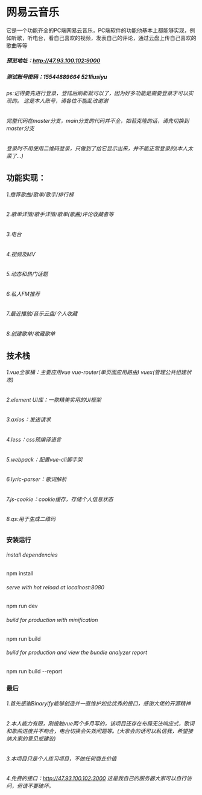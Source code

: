 # 网易云音乐

它是一个功能齐全的PC端网易云音乐，PC端软件的功能他基本上都能够实现，例如听歌，听电台，看自己喜欢的视频，发表自己的评论，通过云盘上传自己喜欢的歌曲等等

##### 预览地址：http://47.93.100.102:9000

##### 测试账号密码：15544889664    521liusiyu

###### ps:记得要先进行登录，登陆后刷新就可以了，因为好多功能是需要登录才可以实现的。  这是本人账号，请各位不能乱改谢谢
###### 完整代码在master分支，main分支的代码并不全，如若克隆的话，请先切换到master分支
###### 登录时不用使用二维码登录，只做到了给它显示出来，并不能正常登录的(本人太菜了...)

## 功能实现：

###### 1.推荐歌曲/歌单/歌手/排行榜
###### 2.歌单详情/歌手详情/歌单(歌曲)评论收藏者等
###### 3.电台
###### 4.视频及MV
###### 5.动态和热门话题
###### 6.私人FM推荐
###### 7.最近播放/音乐云盘/个人收藏
###### 8.创建歌单/收藏歌单

## 技术栈

###### 1.vue全家桶：主要应用vue vue-router(单页面应用路由) vuex(管理公共组建状态)
###### 2.element UI库：一款精美实用的UI框架
###### 3.axios：发送请求
###### 4.less：css预编译语言
###### 5.webpack：配置vue-cli脚手架
###### 6.lyric-parser：歌词解析
###### 7.js-cookie：cookie缓存，存储个人信息状态
###### 8.qs:用于生成二维码

### 安装运行
###### install dependencies
npm install

###### serve with hot reload at localhost:8080
npm run dev

###### build for production with minification
npm run build

###### build for production and view the bundle analyzer report
npm run build --report

### 最后
###### 1.首先感谢Binaryify能够创造并一直维护如此优秀的接口，感谢大佬的开源精神
###### 2.本人能力有限，刚接触vue两个多月写的，该项目还存在布局无法响应式，歌词和歌曲进度并不吻合，电台切换会失效问题等。(大家会的话可以私信我，希望接纳大家的意见或建议)
###### 3.本项目只是个人练习项目，不做任何商业价值
###### 4.免费的接口：http://47.93.100.102:3000 这是我自己的服务器大家可以自行访问，但请不要破坏。

